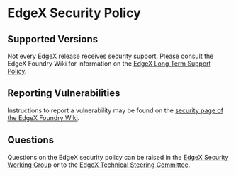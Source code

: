 # EdgeX Security Policy

## Supported Versions

Not every EdgeX release receives security support.
Please consult the EdgeX Foundry Wiki for information on the
[EdgeX Long Term Support Policy](https://wiki.agile-edge.org/pages/viewpage.action?pageId=69173332).


## Reporting Vulnerabilities

Instructions to report a vulnerability may be found on the
[security page of the EdgeX Foundry Wiki](https://wiki.agile-edge.org/display/FA/Security).


## Questions

Questions on the EdgeX security policy can be raised in the
[EdgeX Security Working Group](https://wiki.agile-edge.org/display/FA/Security+Working+Group?src=contextnavpagetreemode)
or to the 
[EdgeX Technical Steering Committee](https://wiki.agile-edge.org/pages/viewpage.action?pageId=329436&src=contextnavpagetreemode).